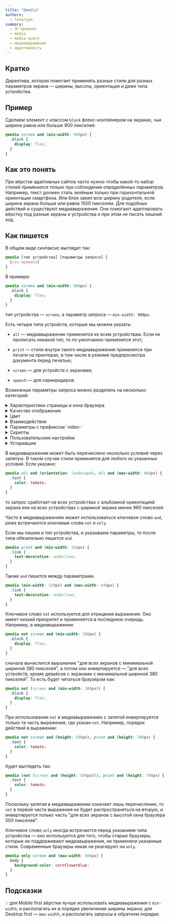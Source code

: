 ```yaml
---
title: "@media"
authors:
  - lenaryan
summary:
  - ＠-правило
  - media
  - media-query
  - медиавыражение
  - адаптивность
---
```


## Кратко

Директива, которая помогает применять разные стили для разных параметров экрана — ширины, высоты, ориентации и даже типа устройства.

## Пример

Сделаем элемент с классом `block` флекс-контейнером на экранах, чья ширина равна или больше 900 пикселей:

```css
@media screen and (min-width: 900px) {
  .block {
    display: flex;
  }
}
```

## Как это понять

При вёрстке адаптивных сайтов часто нужно чтобы какой-то набор стилей применился только при соблюдении определённых параметров. Например, текст должен стать зелёным только при горизонтальной ориентации смартфона. Или блок занял всю ширину родителя, если ширина экрана больше или равна 1500 пикселям. Для подобных действий и существуют медиавыражения. Они помогают адаптировать вёрстку под разные экраны и устройства и при этом не писать лишний код.

## Как пишется

В общем виде синтаксис выглядит так:

```css
@media [тип устройства] [параметры запроса] {
  [css-правила]
}
```

В примере:

```css
@media screen and (min-width: 900px) {
  .block {
    display: flex;
  }
}
```

тип устройства — `screen`, а параметр запроса — `min-width: 900px`.

Есть четыре типа устройств, которые мы можем указать:

- `all` — медиавыражение применится ко всем устройствам. Если не прописать никакой тип, то по умолчанию применится этот;

- `print` — стили внутри такого медиавыражения применятся при печати на принтерах, в том числе в режиме предпросмотра документа перед печатью;

- `screen` — для устройств с экранами;

- `speech` — для скринридеров.

Возможные параметры запроса можно разделить на несколько категорий:

<details>

  <summary>Характеристики страницы и окна браузера</summary>

  - `aspect-ratio` — соотношение между шириной и высотой окна;

  - `height` — высота окна браузера;

  - `max-aspect-ratio` — максимальное соотношение между шириной и высотой окна;

  - `max-height` — максимальная высота окна браузера;

  - `max-width` — максимальная ширина окна браузера;

  - `min-aspect-ratio` — минимальное соотношение между шириной и высотой окна;

  - `min-height` — минимальная высота окна браузера;

  - `min-width` — минимальная ширина окна браузера;

  - `orientation` — ориентация устройства (альбомная или портретная);

  - `overflow-block` — проверка, как устройство вывода обрабатывает содержимое, которое выходит за пределы области просмотра по оси блока
  (How does the output device handle content that overflows the viewport along the block axis);

  - `overflow-inline` — проверка, можно ли прокручивать содержимое, выходящее за пределы области просмотра по встроенной оси
  (Can content that overflows the viewport along the inline axis be scrolled);

  - `width` — ширина окна браузера

</details>

<details>

  <summary>Качество отображения</summary>

  - `environment-blending` — метод для определения внешнего окружения устройства, такого как тусклое или слишком яркое освещение;

  - `display-mode` — проверка режима отображения; включает в себя полноэкранный режим (не браузерный), автономность (автономное приложение), минимальный пользовательский интерфейс (автономное приложение с какой-либо навигацией) и браузер (более традиционное окно браузера);

  - `grid` — проверка, является ли устройство сеткой или растровым изображением;

  - `max-resolution` — максимальное разрешение устройства в dpi или dpcm;

  - `min-resolution` — минимальное разрешение устройства в dpi или dpcm;

  - `resolution` — разрешение устройства в dpi или dpcm;

  - `scan` — процесс сканирования устройства вывода;

  - `update` — проверка, как быстро устройство вывода может изменить внешний вид контента;

</details>

<details>

  <summary>Цвет</summary>

  - `color` — количество бит на цвет на устройстве вывода;

  - `color-gamut` — примерный диапазон цветов, поддерживаемый браузером и устройством вывода;

  - `color-index` — количество цветов, которое может отображаться устройством;

  - `dynamic-range` — комбинация уровня яркости, глубины цвета и контрастного соотношения для видео в браузере или устройстве вывода;

  - `inverted-colors` — проверка, инвертируются ли цвета браузером или ОС;

  - `max-color` — максимальное количество бит на цвет на устройстве вывода;

  - `max-color-index` — максимальное количество цветов, которое может отображаться устройством;

  - `max-monochrome` — максимальное количество бит на цвет на монохромном устройстве вывода;

  - `min-color` — минимальное количество бит на цвет на устройстве вывода;

  - `min-color-index` — минимальное количество цветов, которое может отображаться устройством;

  - `min-monochrome` — минимальное количество бит на цвет на монохромном устройстве вывода;

  - `monochrome` — количество бит на цвет на монохромном устройстве вывода;

</details>

<details>

  <summary>Взаимодействие</summary>

  - `any-hover` — проверка, позволяет ли любое из устройств ввода наводить указатель на элементы;

  - `any-pointer` — проверка, является ли любое из устройств ввода указателем, и насколько оно точное;

  - `hover` — проверка, позволяет ли основное устройство наводить указатель на элементы;

  - `pointer` — проверка, является ли основное устройство ввода указателем, и насколько оно точное;

</details>

<details>

  <summary>Параметры с префиксом `video-`</summary>

  - `video-color-gamut` — примерный диапазон цветов, поддерживаемый для видео в браузере и устройстве вывода;

  - `video-dynamic-range` — комбинация уровня яркости, глубины цвета и контрастного соотношения для видео в браузере или устройстве вывода;

  - `video-height` — высота видео на выбранном дисплее (ведётся обсуждение);

  - `video-resolution` — разрешение видео на выбранном дисплее (ведётся обсуждение);

  - `video-width` — ширина видео на выбранном дисплее (ведётся обсуждение).

</details>

<details>

  <summary>Скрипты</summary>

  - `scripting` — проверка, включены ли скрипты;

</details>

<details>

  <summary>Пользовательские настройки</summary>

  - `forced-colors` — проверка, запрещает ли браузер цвета, доступные для использования;

  - `prefers-color-scheme` — определяет, какую тему предпочитает пользователь — светлую или тёмную;

  - `prefers-contrast` — определяет, установлены ли настройки для увеличения или уменьшения контраста между цветами;

  - `prefers-reduced-data` — определяет, предпочитает ли пользователь загружать меньше данных на странице;

  - `prefers-reduced-motion` — определяет, отключены ли анимации в системных настройках пользователя;

  - `prefers-reduced-transparency` — определяет, отключена ли прозрачность в системных настройках пользователя.

</details>

<details>

  <summary>Устаревшие</summary>

  - `device-aspect-ratio` — соотношение между шириной и высотой устройства вывода;

  - `device-height` — высота дисплея устройства;

  - `device-width` — ширина дисплея устройства.

</details>

В медиавыражении может быть перечислено несколько условий через запятую. В таком случае стили применятся для любого из указанных условий. Если указано:

```css
@media all and (orientation: landscape), all and (max-width: 960px) {
  .text {
    color: tomato;
  }
}
```

то запрос сработает на всех устройствах с альбомной ориентацией экрана или на всех устройствах с шириной экрана менее 960 пикселей.

Часто в медиавыражениях может использоваться ключевое слово `and`, реже встречаются ключевые слова `not` и `only`.

Если мы пишем и тип устройства, и указываем параметры, то после типа обязательно пишется `and`.

```css
@media print and (min-width: 320px) {
  .link {
    text-decoration: underline;
  }
}
```

Также `and` пишется между параметрами.

```css
@media (min-width: 320px) and (max-width: 640px) {
  .link {
    text-decoration: underline;
  }
}
```

Ключевое слово `not` используется для отрицания выражения. Оно имеет низкий приоритет и применяется в последнюю очередь. Например, в медиавыражении:

```css
@media not screen and (min-width: 380px) {
  .block {
    display: flex;
  }
}
```

сначала вычислится выражение "для всех экранов с минимальной шириной 380 пикселей", а потом оно инвертируется — "для всех устройств, кроме девайсов с экранами с минимальной шириной 380 пикселей". То есть будет читаться браузером как:

```css
@media not (screen and (min-width: 380px)) {
  .block {
    display: flex;
  }
}
```

При использовании `not` в медиавыражениях с запятой инвертируется только та часть выражения, где указан `not`. Например, порядок действий в выражении:

```css
@media not screen and (height: 500px), print and (height: 700px) {
  .text {
    color: tomato;
  }
}
```

будет выглядеть так:

```css
@media (not (screen and (height: 500px))), print and (height: 700px) {
  .text {
    color: tomato;
  }
}
```

Поскольку запятая в медиавыражении означает лишь перечисление, то `not` в первой части выражения не будет распространяться на вторую, и инвертируется только часть "для всех экранов с высотой окна браузера 500 пикселей".

Ключевое слово `only` иногда встречается перед указанием типа устройства — оно используется для того, чтобы старые браузеры, которые не поддерживают медиавыражения, не применяли указанные стили. Современные браузеры никак не реагируют на `only`.

```css
@media only screen and (max-width: 600px) {
  body {
    background-color: cornflowerblue;
  }
}
```

## Подсказки

💡 для Mobile first вёрстки лучше использовать медиавыражения с `min-width`, и располагать их в порядке увеличения ширины экрана; для Desktop first — `max-width`, и располагать запросы в обратном порядке.

